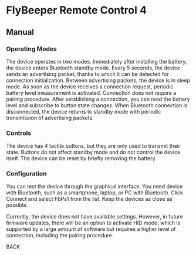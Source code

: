 # FlyBeeper Remote Control 4

## Manual

### Operating Modes

The device operates in two modes. Immediately after installing the battery, the device enters Bluetooth standby mode. Every 5 seconds, the device sends an advertising packet, thanks to which it can be detected for connection initialization. Between advertising packets, the device is in sleep mode. As soon as the device receives a connection request, periodic battery level measurement is activated. Connection does not require a pairing procedure. After establishing a connection, you can read the battery level and subscribe to button state changes. When Bluetooth connection is disconnected, the device returns to standby mode with periodic transmission of advertising packets.

### Controls

The device has 4 tactile buttons, but they are only used to transmit their state. Buttons do not affect standby mode and do not control the device itself. The device can be reset by briefly removing the battery.

### Configuration

You can test the device through the graphical interface. You need device with Bluetooth, such as a smartphone, laptop, or PC with Bluetooth. Click Connect and select FbPs1 from the list. Keep the devices as close as possible.

Currently, the device does not have available settings. However, in future firmware updates, there will be an option to activate HID mode, which is supported by a large amount of software but requires a higher level of connection, including the pairing procedure.

<router-link to="/devices/fbrc4">BACK</router-link>
